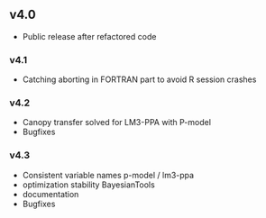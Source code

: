 ## v4.0

* Public release after refactored code

### v4.1

* Catching aborting in FORTRAN part to avoid R session crashes

### v4.2

* Canopy transfer solved for LM3-PPA with P-model
* Bugfixes


### v4.3

* Consistent variable names p-model / lm3-ppa
* optimization stability BayesianTools
* documentation
* Bugfixes
